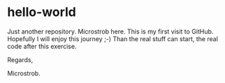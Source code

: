 # hello-world
Just another repository.
Microstrob here.
This is my first visit to GitHub.
Hopefully I will enjoy this journey ;-)
Than the real stuff can start, the real code after this exercise.

Regards,

Microstrob.

